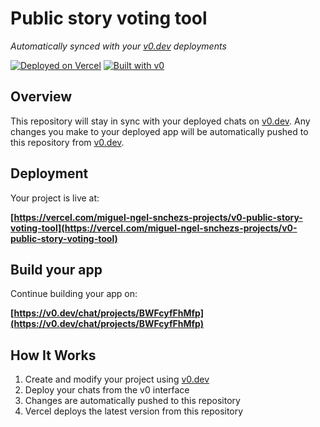 # Public story voting tool

*Automatically synced with your [v0.dev](https://v0.dev) deployments*

[![Deployed on Vercel](https://img.shields.io/badge/Deployed%20on-Vercel-black?style=for-the-badge&logo=vercel)](https://vercel.com/miguel-ngel-snchezs-projects/v0-public-story-voting-tool)
[![Built with v0](https://img.shields.io/badge/Built%20with-v0.dev-black?style=for-the-badge)](https://v0.dev/chat/projects/BWFcyfFhMfp)

## Overview

This repository will stay in sync with your deployed chats on [v0.dev](https://v0.dev).
Any changes you make to your deployed app will be automatically pushed to this repository from [v0.dev](https://v0.dev).

## Deployment

Your project is live at:

**[https://vercel.com/miguel-ngel-snchezs-projects/v0-public-story-voting-tool](https://vercel.com/miguel-ngel-snchezs-projects/v0-public-story-voting-tool)**

## Build your app

Continue building your app on:

**[https://v0.dev/chat/projects/BWFcyfFhMfp](https://v0.dev/chat/projects/BWFcyfFhMfp)**

## How It Works

1. Create and modify your project using [v0.dev](https://v0.dev)
2. Deploy your chats from the v0 interface
3. Changes are automatically pushed to this repository
4. Vercel deploys the latest version from this repository